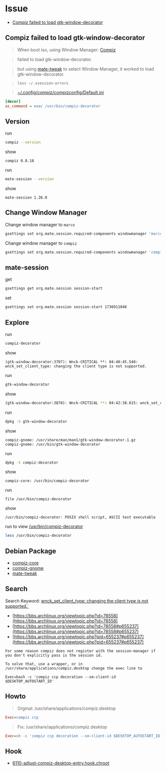 

# Issue

* [Compiz failed to load gtk-window-decorator](#compiz-failed-to-load-gtk-window-decorator)




## Compiz failed to load gtk-window-decorator

> When boot iso, using Window Manager: [Compiz](../../asset/overlay/usr/share/glib-2.0/schemas/50_mate-layout-main.gschema.override#L21)

> failed to load gtk-window-decorator.

> but using [mate-tweak](https://github.com/ubuntu-mate/mate-tweak/blob/master/mate-tweak#L372) to select Window Manager, it worked to load gtk-window-decorator.

> `less ~/.xsession-errors`

> [~/.config/compiz/compizconfig/Default.ini](../../asset/overlay/etc/skel/.config/compiz/compizconfig/Default.ini#L15-L16)

``` ini
[decor]
as_command = exec /usr/bin/compiz-decorator
```







## Version

run

``` sh
compiz --version
```

show

```
compiz 0.8.18
```



run

``` sh
mate-session --version
```

show

```
mate-session 1.26.0
```



## Change Window Manager

Change window manager to `marco`

``` sh
gsettings set org.mate.session.required-components windowmanager 'marco'
```

Change window manager to `compiz`

``` sh
gsettings set org.mate.session.required-components windowmanager 'compiz'
```





## mate-session

get

``` sh
gsettings get org.mate.session session-start
```

set

``` sh
gsettings set org.mate.session session-start 1736911048
```





## Explore

run

``` sh
compiz-decorator
```

show

```
(gtk-window-decorator:3707): Wnck-CRITICAL **: 04:40:45.540: wnck_set_client_type: changing the client type is not supported.
```


run

``` sh
gtk-window-decorator
```

show

``` sh
(gtk-window-decorator:3878): Wnck-CRITICAL **: 04:42:38.615: wnck_set_client_type: changing the client type is not supported.
```


run

``` sh
dpkg -S gtk-window-decorator
```

show

```
compiz-gnome: /usr/share/man/man1/gtk-window-decorator.1.gz
compiz-gnome: /usr/bin/gtk-window-decorator
```


run

``` sh
dpkg -S compiz-decorator
```

show

```
compiz-core: /usr/bin/compiz-decorator
```

run

```
file /usr/bin/compiz-decorator
```

show

```
/usr/bin/compiz-decorator: POSIX shell script, ASCII text executable
```

run to view [/usr/bin/compiz-decorator](../sample/overlay/usr/bin/compiz-decorator)

``` sh
less /usr/bin/compiz-decorator
```


## Debian Package

* [compiz-core](https://packages.debian.org/stable/compiz-core)
* [compiz-gnome](https://packages.debian.org/stable/compiz-gnome)
* [mate-tweak](https://packages.debian.org/stable/mate-tweak)




## Search

Search Keyword: [wnck_set_client_type: changing the client type is not supported.`](https://www.google.com/search?q=wnck_set_client_type%3A+changing+the+client+type+is+not+supported.)


* [https://bbs.archlinux.org/viewtopic.php?id=78558](https://bbs.archlinux.org/viewtopic.php?id=78558)
* [https://bbs.archlinux.org/viewtopic.php?id=78558#p655237](https://bbs.archlinux.org/viewtopic.php?id=78558#p655237)
* [https://bbs.archlinux.org/viewtopic.php?pid=655237#p655237](https://bbs.archlinux.org/viewtopic.php?pid=655237#p655237)


```
For some reason compiz does not register with the session-manager if you don't explicitly pass is the session id.

To solve that, use a wrapper, or in /usr/share/applications/compiz.desktop change the exec line to

Exec=bash -c 'compiz ccp decoration --sm-client-id $DESKTOP_AUTOSTART_ID'

```


## Howto

> Orginal: /usr/share/applications/compiz.desktop

``` ini
Exec=compiz ccp
```


> Fix: /usr/share/applications/compiz.desktop

``` ini
Exec=sh -c 'compiz ccp decoration --sm-client-id $DESKTOP_AUTOSTART_ID'
```


## Hook

* [6110-adjust-compiz-desktop-entry.hook.chroot](../../factory/hook/6110-adjust-compiz-desktop-entry.hook.chroot)
